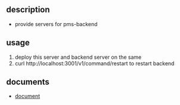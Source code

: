 ## description

- provide servers for pms-backend

## usage

1. deploy this server and backend server on the same
2. curl http://localhost:3001/v1/command/restart to restart backend

## documents

- [document](./docs/globals.md)
